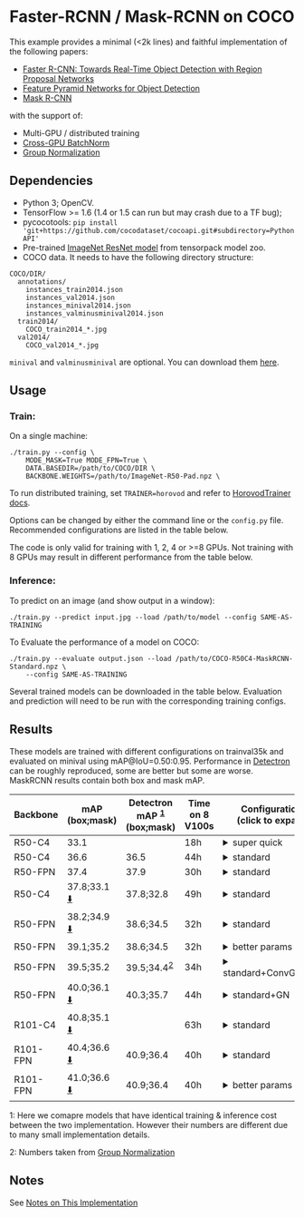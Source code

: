 # Faster-RCNN / Mask-RCNN on COCO
This example provides a minimal (<2k lines) and faithful implementation of the following papers:

+ [Faster R-CNN: Towards Real-Time Object Detection with Region Proposal Networks](https://arxiv.org/abs/1506.01497)
+ [Feature Pyramid Networks for Object Detection](https://arxiv.org/abs/1612.03144)
+ [Mask R-CNN](https://arxiv.org/abs/1703.06870)

with the support of:
+ Multi-GPU / distributed training
+ [Cross-GPU BatchNorm](https://arxiv.org/abs/1711.07240)
+ [Group Normalization](https://arxiv.org/abs/1803.08494)

## Dependencies
+ Python 3; OpenCV.
+ TensorFlow >= 1.6 (1.4 or 1.5 can run but may crash due to a TF bug);
+ pycocotools: `pip install 'git+https://github.com/cocodataset/cocoapi.git#subdirectory=PythonAPI'`
+ Pre-trained [ImageNet ResNet model](http://models.tensorpack.com/FasterRCNN/)
  from tensorpack model zoo.
+ COCO data. It needs to have the following directory structure:
```
COCO/DIR/
  annotations/
    instances_train2014.json
    instances_val2014.json
    instances_minival2014.json
    instances_valminusminival2014.json
  train2014/
    COCO_train2014_*.jpg
  val2014/
    COCO_val2014_*.jpg
```
`minival` and `valminusminival` are optional. You can download them
[here](https://github.com/rbgirshick/py-faster-rcnn/blob/master/data/README.md).


## Usage
### Train:

On a single machine:
```
./train.py --config \
    MODE_MASK=True MODE_FPN=True \
    DATA.BASEDIR=/path/to/COCO/DIR \
    BACKBONE.WEIGHTS=/path/to/ImageNet-R50-Pad.npz \
```

To run distributed training, set `TRAINER=horovod` and refer to [HorovodTrainer docs](http://tensorpack.readthedocs.io/modules/train.html#tensorpack.train.HorovodTrainer).

Options can be changed by either the command line or the `config.py` file.
Recommended configurations are listed in the table below.

The code is only valid for training with 1, 2, 4 or >=8 GPUs.
Not training with 8 GPUs may result in different performance from the table below.

### Inference:

To predict on an image (and show output in a window):
```
./train.py --predict input.jpg --load /path/to/model --config SAME-AS-TRAINING
```

To Evaluate the performance of a model on COCO:
```
./train.py --evaluate output.json --load /path/to/COCO-R50C4-MaskRCNN-Standard.npz \
    --config SAME-AS-TRAINING
```

Several trained models can be downloaded in the table below. Evaluation and
prediction will need to be run with the corresponding training configs.

## Results

These models are trained with different configurations on trainval35k and evaluated on minival using mAP@IoU=0.50:0.95.
Performance in [Detectron](https://github.com/facebookresearch/Detectron/) can be roughly reproduced, some are better but some are worse.
MaskRCNN results contain both box and mask mAP.

 | Backbone | mAP<br/>(box;mask)                                                                                       | Detectron mAP <sup>[1](#ft1)</sup><br/> (box;mask) | Time on 8 V100s | Configurations <br/> (click to expand)                                                                                                                                                                          |
 | -        | -                                                                                                        | -                                                  | -               | -                                                                                                                                                                                                               |
 | R50-C4   | 33.1                                                                                                     |                                                    | 18h             | <details><summary>super quick</summary>`MODE_MASK=False FRCNN.BATCH_PER_IM=64`<br/>`PREPROC.SHORT_EDGE_SIZE=600 PREPROC.MAX_SIZE=1024`<br/>`TRAIN.LR_SCHEDULE=[150000,230000,280000]` </details>                |
 | R50-C4   | 36.6                                                                                                     | 36.5                                               | 44h             | <details><summary>standard</summary>`MODE_MASK=False` </details>                                                                                                                                                |
 | R50-FPN  | 37.4                                                                                                     | 37.9                                               | 30h             | <details><summary>standard</summary>`MODE_MASK=False MODE_FPN=True` </details>                                                                                                                                  |
 | R50-C4   | 37.8;33.1 [:arrow_down:](http://models.tensorpack.com/FasterRCNN/COCO-R50C4-MaskRCNN-Standard.npz)       | 37.8;32.8                                          | 49h             | <details><summary>standard</summary>`MODE_MASK=True` </details>                                                                                                                                                 |
 | R50-FPN  | 38.2;34.9 [:arrow_down:](http://models.tensorpack.com/FasterRCNN/COCO-R50FPN-MaskRCNN-Standard.npz)      | 38.6;34.5                                          | 32h             | <details><summary>standard</summary>`MODE_MASK=True MODE_FPN=True` </details>                                                                                                                                   |
 | R50-FPN  | 39.1;35.2                                                                                                | 38.6;34.5                                          | 32h             | <details><summary>better params</summary>`MODE_MASK=True MODE_FPN=True`<br/>`TEST.RESULT_SCORE_THRESH=1e-4`<br/>`FRCNN.BBOX_REG_WEIGHTS=[20,20,10,10]` </details>                                               |
 | R50-FPN  | 39.5;35.2                                                                                                | 39.5;34.4<sup>[2](#ft2)</sup>                      | 34h             | <details><summary>standard+ConvGNHead</summary>`MODE_MASK=True MODE_FPN=True`<br/>`FPN.FRCNN_HEAD_FUNC=fastrcnn_4conv1fc_gn_head` </details>                                                                    |
 | R50-FPN  | 40.0;36.1 [:arrow_down:](http://models.tensorpack.com/FasterRCNN/COCO-R50FPN-MaskRCNN-StandardGN.npz)    | 40.3;35.7                                          | 44h             | <details><summary>standard+GN</summary>`MODE_MASK=True MODE_FPN=True`<br/>`FPN.NORM=GN BACKBONE.NORM=GN`<br/>`FPN.FRCNN_HEAD_FUNC=fastrcnn_4conv1fc_gn_head`<br/>`FPN.MRCNN_HEAD_FUNC=maskrcnn_up4conv_gn_head` |
 | R101-C4  | 40.8;35.1 [:arrow_down:](http://models.tensorpack.com/FasterRCNN/COCO-R101C4-MaskRCNN-Standard.npz)      |                                                    | 63h             | <details><summary>standard</summary>`MODE_MASK=True `<br/>`BACKBONE.RESNET_NUM_BLOCK=[3,4,23,3]` </details>                                                                                                     |
 | R101-FPN | 40.4;36.6 [:arrow_down:](http://models.tensorpack.com/FasterRCNN/COCO-R101FPN-MaskRCNN-Standard.npz)     | 40.9;36.4                                          | 40h             | <details><summary>standard</summary>`MODE_MASK=True MODE_FPN=True`<br/>`BACKBONE.RESNET_NUM_BLOCK=[3,4,23,3]` </details>                                                                                        |
 | R101-FPN | 41.0;36.6 [:arrow_down:](http://models.tensorpack.com/FasterRCNN/COCO-R101FPN-MaskRCNN-BetterParams.npz) | 40.9;36.4                                          | 40h             | <details><summary>better params</summary>`MODE_MASK=True MODE_FPN=True`<br/>`BACKBONE.RESNET_NUM_BLOCK=[3,4,23,3]`<br/>`TEST.RESULT_SCORE_THRESH=1e-4`<br/>`FRCNN.BBOX_REG_WEIGHTS=[20,20,10,10]` </details>    |

 <a id="ft1">1</a>: Here we comapre models that have identical training & inference cost between the two implementation. However their numbers are different due to many small implementation details.

 <a id="ft2">2</a>: Numbers taken from [Group Normalization](https://arxiv.org/abs/1803.08494)

## Notes

See [Notes on This Implementation](NOTES.md)

